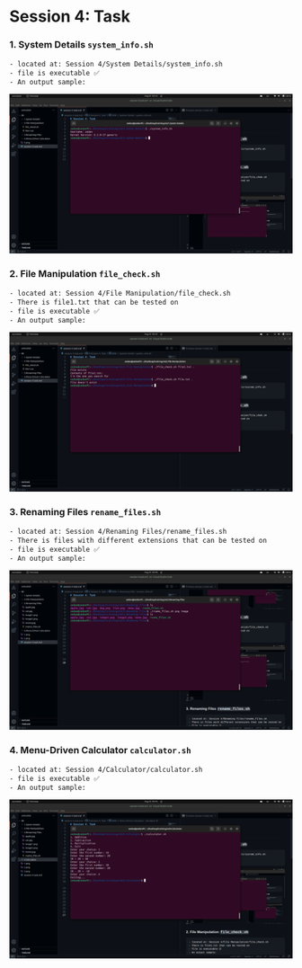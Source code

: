 # Session 4: Task

### 1. System Details `system_info.sh`
    - located at: Session 4/System Details/system_info.sh
    - file is executable ✅
    - An output sample:
![Alt text](output/1.png)

### 2. File Manipulation `file_check.sh`
    - located at: Session 4/File Manipulation/file_check.sh
    - There is file1.txt that can be tested on
    - file is executable ✅
    - An output sample:
![Alt text](output/2.png)

### 3. Renaming Files `rename_files.sh`
    - located at: Session 4/Renaming Files/rename_files.sh
    - There is files with different extensions that can be tested on
    - file is executable ✅
    - An output sample:
![Alt text](output/3.png)

### 4. Menu-Driven Calculator `calculator.sh`
    - located at: Session 4/Calculator/calculator.sh
    - file is executable ✅
    - An output sample:
![Alt text](output/4.png)
